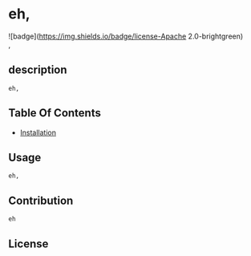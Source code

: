 # eh,
  ![badge](https://img.shields.io/badge/license-Apache 2.0-brightgreen)<br/>,


  

## description
    eh,
## Table Of Contents
* [Installation](#installation)


## Usage
    eh,
## Contribution
    eh
## License


  
